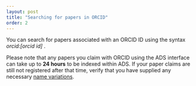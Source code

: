 ```yaml
---
layout: post
title: "Searching for papers in ORCID"
order: 2
---
```



You can search for papers associated with an ORCID ID using the syntax *orcid:[orcid id]* .

Please note that any papers you claim with ORCID using the ADS
interface can take up to **24 hours** to be indexed within ADS. If
your paper claims are still not registered after that time, verify
that you have supplied any necessary [name variations](https://ui.adsabs.harvard.edu/#user/settings/orcid).
